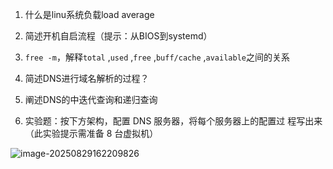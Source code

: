 1. 什么是linu系统负载load average





2. 简述开机自启流程（提示：从BIOS到systemd）





3. `free -m`，解释`total` ,`used` ,`free` ,`buff/cache` ,`available`之间的关系





4. 简述DNS进行域名解析的过程？





5. 阐述DNS的中迭代查询和递归查询







6. 实验题：按下⽅架构，配置 DNS 服务器，将每个服务器上的配置过  程写出来（此实验提⽰需准备 8 台虚拟机）

![image-20250829162209826](D:\git_repository\cyber_security_learning\markdown_img\image-20250829162209826.png)